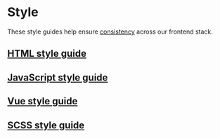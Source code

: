 # Style

These style guides help ensure [consistency](../principles.md) across our frontend stack.

## [HTML style guide](html.md)

## [JavaScript style guide](javascript.md)

## [Vue style guide](vue.md)

## [SCSS style guide](scss.md)
